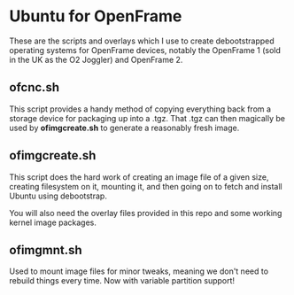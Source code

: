 Ubuntu for OpenFrame
=====================

These are the scripts and overlays which I use to create debootstrapped operating systems for OpenFrame devices, notably the OpenFrame 1 (sold in the UK as the O2 Joggler) and OpenFrame 2.


ofcnc.sh
---------

This script provides a handy method of copying everything back from a storage device for packaging up into a .tgz. That .tgz can then magically be used by __ofimgcreate.sh__ to generate a reasonably fresh image.


ofimgcreate.sh
---------------

This script does the hard work of creating an image file of a given size, creating  filesystem on it, mounting it, and then going on to fetch and install Ubuntu using debootstrap.

You will also need the overlay files provided in this repo and some working kernel image packages.


ofimgmnt.sh
------------

Used to mount image files for minor tweaks, meaning we don't need to rebuild things every time. Now with variable partition support!

